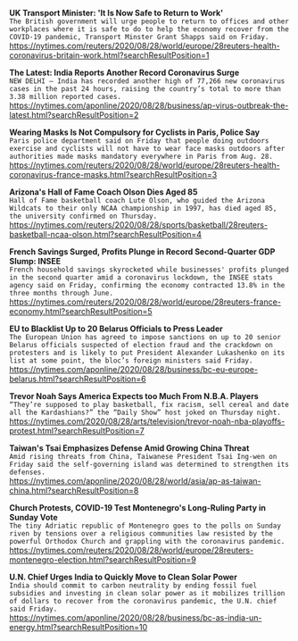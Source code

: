 **UK Transport Minister: 'It Is Now Safe to Return to Work'**\
`The British government will urge people to return to offices and other workplaces where it is safe to do to help the economy recover from the COVID-19 pandemic, Transport Minster Grant Shapps said on Friday.`\
https://nytimes.com/reuters/2020/08/28/world/europe/28reuters-health-coronavirus-britain-work.html?searchResultPosition=1

**The Latest: India Reports Another Record Coronavirus Surge**\
`NEW DELHI — India has recorded another high of 77,266 new coronavirus cases in the past 24 hours, raising the country’s total to more than 3.38 million reported cases.`\
https://nytimes.com/aponline/2020/08/28/business/ap-virus-outbreak-the-latest.html?searchResultPosition=2

**Wearing Masks Is Not Compulsory for Cyclists in Paris, Police Say**\
`Paris police department said on Friday that people doing outdoors exercise and cyclists will not have to wear face masks outdoors after authorities made masks mandatory everywhere in Paris from Aug. 28.`\
https://nytimes.com/reuters/2020/08/28/world/europe/28reuters-health-coronavirus-france-masks.html?searchResultPosition=3

**Arizona's Hall of Fame Coach Olson Dies Aged 85**\
`Hall of Fame basketball coach Lute Olson, who guided the Arizona Wildcats to their only NCAA championship in 1997, has died aged 85, the university confirmed on Thursday. `\
https://nytimes.com/reuters/2020/08/28/sports/basketball/28reuters-basketball-ncaa-olson.html?searchResultPosition=4

**French Savings Surged, Profits Plunge in Record Second-Quarter GDP Slump: INSEE**\
`French household savings skyrocketed while businesses' profits plunged in the second quarter amid a coronavirus lockdown, the INSEE stats agency said on Friday, confirming the economy contracted 13.8% in the three months through June.`\
https://nytimes.com/reuters/2020/08/28/world/europe/28reuters-france-economy.html?searchResultPosition=5

**EU to Blacklist Up to 20 Belarus Officials to Press Leader**\
`The European Union has agreed to impose sanctions on up to 20 senior Belarus officials suspected of election fraud and the crackdown on protesters and is likely to put President Alexander Lukashenko on its list at some point, the bloc’s foreign ministers said Friday.`\
https://nytimes.com/aponline/2020/08/28/business/bc-eu-europe-belarus.html?searchResultPosition=6

**Trevor Noah Says America Expects too Much From N.B.A. Players**\
`“They’re supposed to play basketball, fix racism, sell cereal and date all the Kardashians?” the “Daily Show” host joked on Thursday night.`\
https://nytimes.com/2020/08/28/arts/television/trevor-noah-nba-playoffs-protest.html?searchResultPosition=7

**Taiwan's Tsai Emphasizes Defense Amid Growing China Threat**\
`Amid rising threats from China, Taiwanese President Tsai Ing-wen on Friday said the self-governing island was determined to strengthen its defenses. `\
https://nytimes.com/aponline/2020/08/28/world/asia/ap-as-taiwan-china.html?searchResultPosition=8

**Church Protests, COVID-19 Test Montenegro's Long-Ruling Party in Sunday Vote**\
`The tiny Adriatic republic of Montenegro goes to the polls on Sunday riven by tensions over a religious communities law resisted by the powerful Orthodox Church and grappling with the coronavirus pandemic.`\
https://nytimes.com/reuters/2020/08/28/world/europe/28reuters-montenegro-election.html?searchResultPosition=9

**U.N. Chief Urges India to Quickly Move to Clean Solar Power**\
`India should commit to carbon neutrality by ending fossil fuel subsidies and investing in clean solar power as it mobilizes trillion of dollars to recover from the coronavirus pandemic, the U.N. chief said Friday. `\
https://nytimes.com/aponline/2020/08/28/business/bc-as-india-un-energy.html?searchResultPosition=10

